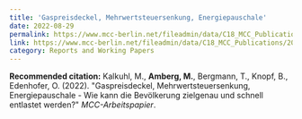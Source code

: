 ```yaml
---
title: 'Gaspreisdeckel, Mehrwertsteuersenkung, Energiepauschale'
date: 2022-08-29
permalink: https://www.mcc-berlin.net/fileadmin/data/C18_MCC_Publications/2022_MCC_Gaspreise_und_Entlastungsma%C3%9Fnahmen.pdf
link: https://www.mcc-berlin.net/fileadmin/data/C18_MCC_Publications/2022_MCC_Gaspreise_und_Entlastungsma%C3%9Fnahmen.pdf
category: Reports and Working Papers
---
```


**Recommended citation:**
Kalkuhl, M., <b>Amberg, M.</b>, Bergmann, T., Knopf, B., Edenhofer, O. (2022). &quot;Gaspreisdeckel, Mehrwertsteuersenkung, Energiepauschale - Wie kann die Bevölkerung zielgenau und schnell entlastet werden?&quot; <i>MCC-Arbeitspapier</i>.